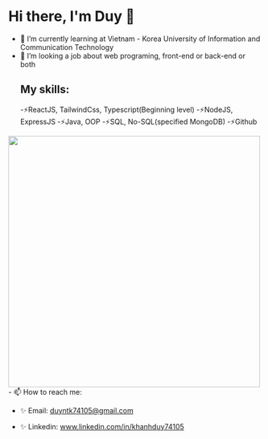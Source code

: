 <!--
**khanhduy74105/khanhduy74105** is a ✨ _special_ ✨ repository because its `README.md` (this file) appears on your GitHub profile.

Here are some ideas to get you started:

- 🔭 I’m currently working on ...
- 🌱 I’m currently learning ...
- 👯 I’m looking to collaborate on ...
- 🤔 I’m looking for help with ...
- 💬 Ask me about ...
- 📫 How to reach me: ...
- 😄 Pronouns: ...
- ⚡ Fun fact: ...
-->
  # Hi there, I'm Duy 👋
- 🌱 I’m currently learning at Vietnam - Korea University of Information and Communication Technology
- 👯 I’m looking a job about web programing, front-end or back-end or both
  ## My skills:
     -⚡ReactJS, TailwindCss, Typescript(Beginning level)
     -⚡NodeJS, ExpressJS
     -⚡Java, OOP
     -⚡SQL, No-SQL(specified MongoDB) 
     -⚡Github
<div style={{width: "100%"; display: "flex"; justify-content: "center"}}>
<img src="https://github-readme-stats.vercel.app/api?username=khanhduy74105&show_icons=true&theme=ADD_THEME_HERE" width="500px">
</div>
- 📫 How to reach me:

- ✨ Email: duyntk74105@gmail.com

- ✨ Linkedin: www.linkedin.com/in/khanhduy74105
